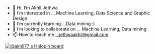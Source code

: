 - 👋 Hi, I’m Akhil Jethwa
- 👀 I’m interested in ... Machine Learning, Data Science and Graphic Design
- 🌱 I’m currently learning ...Data mining :)
- 💞️ I’m looking to collaborate on ... Machine Learning, Data mining 
- 📫 How to reach me ...jethwaakhil@gmail.com

[![@akhil77's Holopin board](https://holopin.me/akhil77)](https://holopin.io/@akhil77)

<!---
Akhil-77/Akhil-77 is a ✨ special ✨ repository because its `README.md` (this file) appears on your GitHub profile.
You can click the Preview link to take a look at your changes.
--->
